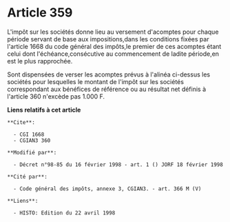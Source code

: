 # Article 359

L'impôt sur les sociétés donne lieu au versement d'acomptes pour chaque période servant de base aux impositions,dans les
conditions fixées par l'article 1668 du code général des impôts,le premier de ces acomptes étant celui dont
l'échéance,consécutive au commencement de ladite période,en est le plus rapprochée.

Sont dispensées de verser les acomptes prévus à l'alinéa ci-dessus les sociétés pour lesquelles le montant de l'impôt sur les
sociétés correspondant aux bénéfices de référence ou au résultat net définis à l'article 360 n'excède pas 1.000 F.

**Liens relatifs à cet article**

	**Cite**:

	  - CGI 1668
	  - CGIAN3 360

	**Modifié par**:

	  - Décret n°98-85 du 16 février 1998 - art. 1 () JORF 18 février 1998

	**Cité par**:

	  - Code général des impôts, annexe 3, CGIAN3. - art. 366 M (V)

	**Liens**:

	  - HISTO: Edition du 22 avril 1998
